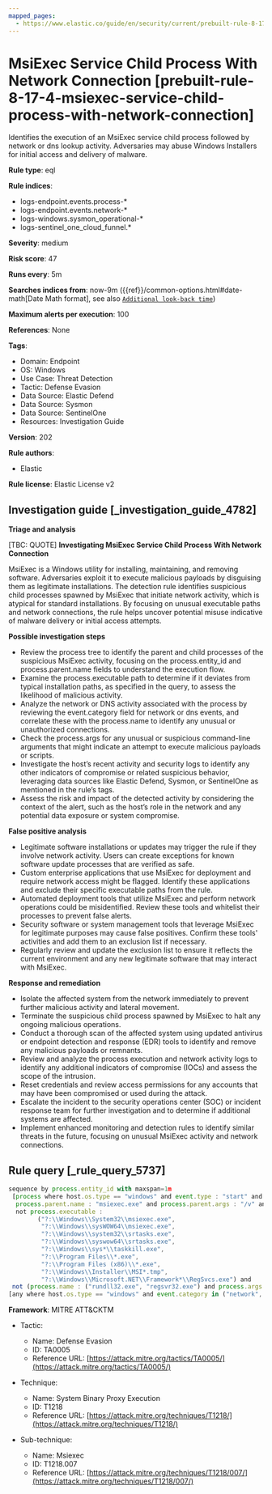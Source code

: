 ```yaml
---
mapped_pages:
  - https://www.elastic.co/guide/en/security/current/prebuilt-rule-8-17-4-msiexec-service-child-process-with-network-connection.html
---
```


# MsiExec Service Child Process With Network Connection [prebuilt-rule-8-17-4-msiexec-service-child-process-with-network-connection]

Identifies the execution of an MsiExec service child process followed by network or dns lookup activity. Adversaries may abuse Windows Installers for initial access and delivery of malware.

**Rule type**: eql

**Rule indices**:

* logs-endpoint.events.process-*
* logs-endpoint.events.network-*
* logs-windows.sysmon_operational-*
* logs-sentinel_one_cloud_funnel.*

**Severity**: medium

**Risk score**: 47

**Runs every**: 5m

**Searches indices from**: now-9m ({{ref}}/common-options.html#date-math[Date Math format], see also [`Additional look-back time`](docs-content://solutions/security/detect-and-alert/create-detection-rule.md#rule-schedule))

**Maximum alerts per execution**: 100

**References**: None

**Tags**:

* Domain: Endpoint
* OS: Windows
* Use Case: Threat Detection
* Tactic: Defense Evasion
* Data Source: Elastic Defend
* Data Source: Sysmon
* Data Source: SentinelOne
* Resources: Investigation Guide

**Version**: 202

**Rule authors**:

* Elastic

**Rule license**: Elastic License v2

## Investigation guide [_investigation_guide_4782]

**Triage and analysis**

[TBC: QUOTE]
**Investigating MsiExec Service Child Process With Network Connection**

MsiExec is a Windows utility for installing, maintaining, and removing software. Adversaries exploit it to execute malicious payloads by disguising them as legitimate installations. The detection rule identifies suspicious child processes spawned by MsiExec that initiate network activity, which is atypical for standard installations. By focusing on unusual executable paths and network connections, the rule helps uncover potential misuse indicative of malware delivery or initial access attempts.

**Possible investigation steps**

* Review the process tree to identify the parent and child processes of the suspicious MsiExec activity, focusing on the process.entity_id and process.parent.name fields to understand the execution flow.
* Examine the process.executable path to determine if it deviates from typical installation paths, as specified in the query, to assess the likelihood of malicious activity.
* Analyze the network or DNS activity associated with the process by reviewing the event.category field for network or dns events, and correlate these with the process.name to identify any unusual or unauthorized connections.
* Check the process.args for any unusual or suspicious command-line arguments that might indicate an attempt to execute malicious payloads or scripts.
* Investigate the host’s recent activity and security logs to identify any other indicators of compromise or related suspicious behavior, leveraging data sources like Elastic Defend, Sysmon, or SentinelOne as mentioned in the rule’s tags.
* Assess the risk and impact of the detected activity by considering the context of the alert, such as the host’s role in the network and any potential data exposure or system compromise.

**False positive analysis**

* Legitimate software installations or updates may trigger the rule if they involve network activity. Users can create exceptions for known software update processes that are verified as safe.
* Custom enterprise applications that use MsiExec for deployment and require network access might be flagged. Identify these applications and exclude their specific executable paths from the rule.
* Automated deployment tools that utilize MsiExec and perform network operations could be misidentified. Review these tools and whitelist their processes to prevent false alerts.
* Security software or system management tools that leverage MsiExec for legitimate purposes may cause false positives. Confirm these tools' activities and add them to an exclusion list if necessary.
* Regularly review and update the exclusion list to ensure it reflects the current environment and any new legitimate software that may interact with MsiExec.

**Response and remediation**

* Isolate the affected system from the network immediately to prevent further malicious activity and lateral movement.
* Terminate the suspicious child process spawned by MsiExec to halt any ongoing malicious operations.
* Conduct a thorough scan of the affected system using updated antivirus or endpoint detection and response (EDR) tools to identify and remove any malicious payloads or remnants.
* Review and analyze the process execution and network activity logs to identify any additional indicators of compromise (IOCs) and assess the scope of the intrusion.
* Reset credentials and review access permissions for any accounts that may have been compromised or used during the attack.
* Escalate the incident to the security operations center (SOC) or incident response team for further investigation and to determine if additional systems are affected.
* Implement enhanced monitoring and detection rules to identify similar threats in the future, focusing on unusual MsiExec activity and network connections.


## Rule query [_rule_query_5737]

```js
sequence by process.entity_id with maxspan=1m
 [process where host.os.type == "windows" and event.type : "start" and
  process.parent.name : "msiexec.exe" and process.parent.args : "/v" and
  not process.executable :
        ("?:\\Windows\\System32\\msiexec.exe",
         "?:\\Windows\\sysWOW64\\msiexec.exe",
         "?:\\Windows\\system32\\srtasks.exe",
         "?:\\Windows\\syswow64\\srtasks.exe",
         "?:\\Windows\\sys*\\taskkill.exe",
         "?:\\Program Files\\*.exe",
         "?:\\Program Files (x86)\\*.exe",
         "?:\\Windows\\Installer\\MSI*.tmp",
         "?:\\Windows\\Microsoft.NET\\Framework*\\RegSvcs.exe") and
 not (process.name : ("rundll32.exe", "regsvr32.exe") and process.args : ("?:\\Program Files\\*", "?:\\Program Files (x86)\\*"))]
[any where host.os.type == "windows" and event.category in ("network", "dns") and process.name != null]
```

**Framework**: MITRE ATT&CKTM

* Tactic:

    * Name: Defense Evasion
    * ID: TA0005
    * Reference URL: [https://attack.mitre.org/tactics/TA0005/](https://attack.mitre.org/tactics/TA0005/)

* Technique:

    * Name: System Binary Proxy Execution
    * ID: T1218
    * Reference URL: [https://attack.mitre.org/techniques/T1218/](https://attack.mitre.org/techniques/T1218/)

* Sub-technique:

    * Name: Msiexec
    * ID: T1218.007
    * Reference URL: [https://attack.mitre.org/techniques/T1218/007/](https://attack.mitre.org/techniques/T1218/007/)



